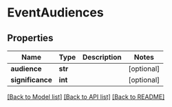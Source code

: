 # EventAudiences

## Properties
Name | Type | Description | Notes
------------ | ------------- | ------------- | -------------
**audience** | **str** |  | [optional] 
**significance** | **int** |  | [optional] 

[[Back to Model list]](../README.md#documentation-for-models) [[Back to API list]](../README.md#documentation-for-api-endpoints) [[Back to README]](../README.md)

